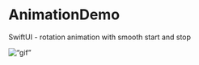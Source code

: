 # AnimationDemo
SwiftUI - rotation animation with smooth start and stop

<img src=“https://github.com/sebastianstrus/AnimationDemo/blob/main/climate_animation.gif” title=“gif”>



